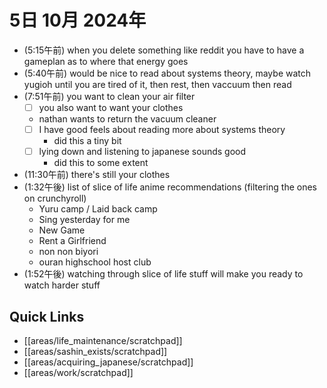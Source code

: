 # 5日 10月 2024年
- (5:15午前) when you delete something like reddit you have to have a gameplan as to where that energy goes
- (5:40午前) would be nice to read about systems theory, maybe watch yugioh until you are tired of it, then rest, then vaccuum then read
- (7:51午前) you want to clean your air filter
  - [ ] you also want to want your clothes
  - nathan wants to return the vacuum cleaner
  - [ ] I have good feels about reading more about systems theory
    - did this a tiny bit
  - [ ] lying down and listening to japanese sounds good
    - did this to some extent
- (11:30午前) there's still your clothes
- (1:32午後) list of slice of life anime recommendations (filtering the ones on crunchyroll)
  - Yuru camp / Laid back camp
  - Sing yesterday for me 
  - New Game
  - Rent a Girlfriend
  - non non biyori
  - ouran highschool host club
- (1:52午後) watching through slice of life stuff will make you ready to watch harder stuff




 



## Quick Links
- [[areas/life_maintenance/scratchpad]]
- [[areas/sashin_exists/scratchpad]]
- [[areas/acquiring_japanese/scratchpad]]
- [[areas/work/scratchpad]]
